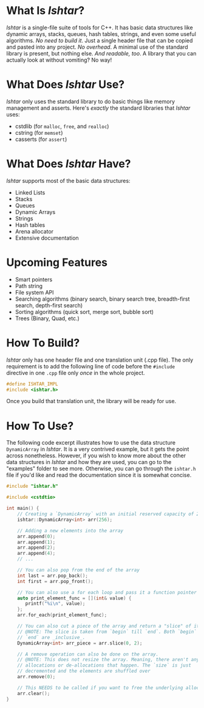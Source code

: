 # What Is *Ishtar*? 
*Ishtar* is a single-file suite of tools for C++. It has basic data structures like dynamic arrays, stacks, queues, hash tables, strings, and even some useful algorithms. 
*No need to build it*. Just a single header file that can be copied and pasted into any project. 
*No overhead*. A minimal use of the standard library is present, but nothing else.
*And readable, too*. A library that you can actually look at without vomiting? No way! 

# What Does *Ishtar* Use? 
*Ishtar* only uses the standard library to do basic things like memory management and asserts. Here's _exactly_ the standard libraries that *Ishtar* uses:
- cstdlib (for `malloc`, `free`, and `realloc`)
- cstring (for `memset`)
- casserts (for `assert`)
 
# What Does *Ishtar* Have?
*Ishtar* supports most of the basic data structures:
- Linked Lists
- Stacks 
- Queues 
- Dynamic Arrays
- Strings 
- Hash tables 
- Arena allocator
- Extensive documentation

# Upcoming Features
- Smart pointers
- Path string 
- File system API
- Searching algorithms (binary search, binary search tree, breadth-first search, depth-first search)
- Sorting algorithms (quick sort, merge sort, bubble sort)
- Trees (Binary, Quad, etc.)

# How To Build? 
*Ishtar* only has one header file and one translation unit (.cpp file). The only requirement is to add the following line of code before the `#include` directive in one `.cpp` file only _once_ in the whole project. 

```c++
#define ISHTAR_IMPL
#include <ishtar.h>
```

Once you build that translation unit, the library will be ready for use.

# How To Use?
The following code excerpt illustrates how to use the data structure `DynamicArray` in *Ishtar*. It is a very contrived example, but it gets the point across nonetheless. However, if you wish to know more about the other data structures in *Ishtar* and how they are used, you can go to the "examples" folder to see more. Otherwise, you can go through the `ishtar.h` file if you'd like and read the documentation since it is somewhat concise.

```c++
#include "ishtar.h"

#include <cstdtio>

int main() {
    // Creating a `DynamicArray` with an initial reserved capacity of 256
    ishtar::DynamicArray<int> arr(256);

    // Adding a new elements into the array 
    arr.append(0);
    arr.append(1);
    arr.append(2);
    arr.append(4);
    // ...

    // You can also pop from the end of the array 
    int last = arr.pop_back();
    int first = arr.pop_front();

    // You can also use a for each loop and pass it a function pointer
    auto print_element_func = [](int& value) {
       printf("%i\n", value); 
    };
    arr.for_each(print_element_func);

    // You can also cut a piece of the array and return a "slice" of it 
    // @NOTE: The slice is taken from `begin` till `end`. Both `begin` and 
    // `end` are _inclusive_.
    DynamicArray<int> arr_piece = arr.slice(0, 2); 

    // A remove operation can also be done on the array. 
    // @NOTE: This does not resize the array. Meaning, there aren't any 
    // allocations or de-allocations that happen. The `size` is just 
    // decremented and the elements are shuffled over
    arr.remove(0);

    // This NEEDS to be called if you want to free the underlying allocated memory 
    arr.clear();
}
```
